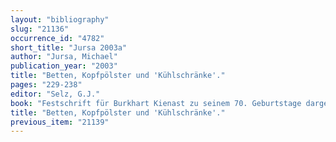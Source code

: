 ```yaml
---
layout: "bibliography"
slug: "21136"
occurrence_id: "4782"
short_title: "Jursa 2003a"
author: "Jursa, Michael"
publication_year: "2003"
title: "Betten, Kopfpölster und 'Kühlschränke'."
pages: "229-238"
editor: "Selz, G.J."
book: "Festschrift für Burkhart Kienast zu seinem 70. Geburtstage dargebracht von Freanden, Schülern und Kollegen (Münster)"
title: "Betten, Kopfpölster und 'Kühlschränke'."
previous_item: "21139"
---
```

